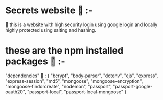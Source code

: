  # Secrets website 🚱  :- 
 
 🦖 this is a website  with high security login using google login and locally highly protected using salting and hashing.  
 
 
 # these are the npm installed packages 📧  :-
 
 "dependencies" 🦖 :  {
      "bcrypt",
      "body-parser",
      "dotenv",
      "ejs",
      "express",
      "express-session",
      "md5",
      "mongoose",
      "mongoose-encryption",
      "mongoose-findorcreate",
      "nodemon",
      "passport",
      "passport-google-oauth20",
      "passport-local",
      "passport-local-mongoose"
  }
